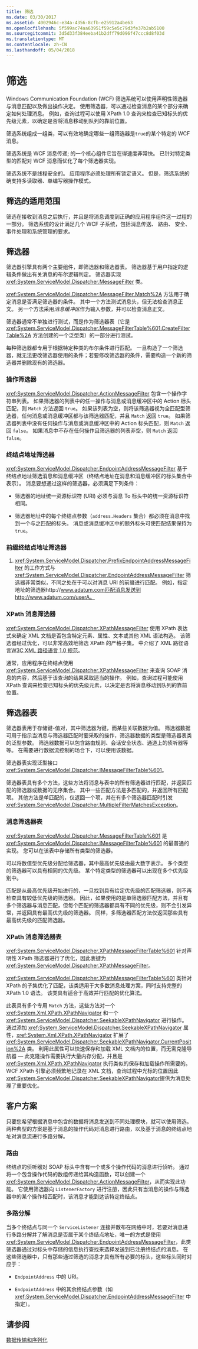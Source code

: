 ```yaml
---
title: 筛选
ms.date: 03/30/2017
ms.assetid: 4002946c-e34a-4356-8cfb-e25912a4be63
ms.openlocfilehash: 5f599ac74aa63951f59c5e5c79d3fe37b2ab5100
ms.sourcegitcommit: 3d5d33f384eeba41b2dff79d096f47ccc8d8f03d
ms.translationtype: MT
ms.contentlocale: zh-CN
ms.lasthandoff: 05/04/2018
---
```

# <a name="filtering"></a>筛选
Windows Communication Foundation (WCF) 筛选系统可以使用声明性筛选器与消息匹配以及做出操作决定。 使用筛选器，可以通过检查消息的某个部分来确定如何处理消息。 例如，查询过程可以使用 XPath 1.0 查询来检查已知标头的优先级元素，以确定是否将消息移动到队列的靠前位置。  
  
 筛选系统组成一组类，可以有效地确定哪些一组筛选器是`true`的某个特定的 WCF 消息。  
  
 筛选系统是 WCF 消息传递; 的一个核心组件它旨在得速度非常快。 已针对特定类型的匹配对 WCF 消息而优化了每个筛选器实现。  
  
 筛选系统不是线程安全的。 应用程序必须处理所有锁定语义。 但是，筛选系统的确支持多读取器、单编写器操作模式。  
  
## <a name="where-filtering-fits"></a>筛选的适用范围  
 筛选在接收到消息之后执行，并且是将消息调度到正确的应用程序组件这一过程的一部分。 筛选系统的设计满足几个 WCF 子系统，包括消息传送、 路由、 安全、 事件处理和系统管理的要求。  
  
## <a name="filters"></a>筛选器  
 筛选器引擎具有两个主要组件，即筛选器和筛选器表。 筛选器基于用户指定的逻辑条件做出有关消息的布尔逻辑判定。 筛选器实现 <xref:System.ServiceModel.Dispatcher.MessageFilter> 类。  
  
 <xref:System.ServiceModel.Dispatcher.MessageFilter.Match%2A> 方法用于确定消息是否满足筛选器的条件。 其中一个方法测试消息头，但无法检查消息正文。 另一个方法采用*消息缓冲区*作为输入参数，并可以检查消息正文。  
  
 筛选器通常不单独进行测试，而是作为筛选器表（它是 <xref:System.ServiceModel.Dispatcher.MessageFilterTable%601.CreateFilterTable%2A> 方法创建的一个泛型类）的一部分进行测试。  
  
 每种筛选器都专用于根据特定种类的布尔条件进行匹配。 一旦构造了一个筛选器，就无法更改筛选器使用的条件；若要修改筛选器的条件，需要构造一个新的筛选器并删除现有的筛选器。  
  
### <a name="action-filters"></a>操作筛选器  
 <xref:System.ServiceModel.Dispatcher.ActionMessageFilter> 包含一个操作字符串列表。 如果筛选器的列表中的任一操作与消息或消息缓冲区中的 Action 标头匹配，则 `Match` 方法返回 `true`。 如果该列表为空，则将该筛选器视为全匹配型筛选器，任何消息或消息缓冲区都与该筛选器匹配，并且 `Match` 返回 `true`。 如果筛选器列表中没有任何操作与消息或消息缓冲区中的 Action 标头匹配，则 `Match` 返回 `false`。 如果消息中不存在任何操作且筛选器的列表非空，则 `Match` 返回 `false`。  
  
### <a name="endpoint-address-filters"></a>终结点地址筛选器  
 <xref:System.ServiceModel.Dispatcher.EndpointAddressMessageFilter> 基于终结点地址筛选消息和消息缓冲区（终结点地址在消息和消息缓冲区的标头集合中表示）。 消息要想通过这样的筛选器，必须满足下列条件：  
  
-   筛选器的地址统一资源标识符 (URI) 必须与消息 To 标头中的统一资源标识符相同。  
  
-   筛选器地址中的每个终结点参数（`address.Headers` 集合）都必须在消息中找到一个与之匹配的标头。 消息或消息缓冲区中的额外标头可使匹配结果保持为 `true`。  
  
### <a name="prefix-endpoint-address-filters"></a>前缀终结点地址筛选器  
  
1.  <xref:System.ServiceModel.Dispatcher.PrefixEndpointAddressMessageFilter> 的工作方式与 <xref:System.ServiceModel.Dispatcher.EndpointAddressMessageFilter> 筛选器非常类似，不同之处在于可以对消息 URI 的前缀进行匹配。 例如，指定地址的筛选器http://www.adatum.com匹配消息发送到http://www.adatum.com/userA。  
  
### <a name="xpath-message-filters"></a>XPath 消息筛选器  
 <xref:System.ServiceModel.Dispatcher.XPathMessageFilter> 使用 XPath 表达式来确定 XML 文档是否包含特定元素、属性、文本或其他 XML 语法构造。 该筛选器经过优化，可以非常高效地筛选 XPath 的严格子集。 中介绍了 XML 路径语言[W3C XML 路径语言 1.0 规范](http://go.microsoft.com/fwlink/?LinkId=94779)。  
  
 通常，应用程序在终结点使用 <xref:System.ServiceModel.Dispatcher.XPathMessageFilter> 来查询 SOAP 消息的内容，然后基于该查询的结果采取适当的操作。 例如，查询过程可能使用 XPath 查询来检查已知标头的优先级元素，以决定是否将消息移动到队列的靠前位置。  
  
## <a name="filter-tables"></a>筛选器表  
 筛选器表用于存储键-值对，其中筛选器为键，而某些关联数据为值。 筛选器数据可用于指示当消息与筛选器匹配时要采取的操作，筛选器数据的类型是筛选器表类的泛型参数。 筛选器数据可以包含路由规则、会话安全状态、通道上的侦听器等等。 在需要进行数据流控制的场合下，可以使用该数据。  
  
 筛选器表实现泛型接口 <xref:System.ServiceModel.Dispatcher.IMessageFilterTable%601>。  
  
 筛选器表具有多个方法，这些方法将消息与表中的所有筛选器进行匹配，并返回匹配的筛选器或数据的无序集合。 其中一些匹配方法是多匹配的，并返回所有匹配项。 其他方法是单匹配的，仅返回一个项，并在有多个筛选器匹配时引发 <xref:System.ServiceModel.Dispatcher.MultipleFilterMatchesException>。  
  
### <a name="message-filter-table"></a>消息筛选器表  
 <xref:System.ServiceModel.Dispatcher.MessageFilterTable%601> 是 <xref:System.ServiceModel.Dispatcher.IMessageFilterTable%601> 的最普通的实现。 您可以在该表中存储所有类型的筛选器。  
  
 可以将数值型优先级分配给筛选器，其中最高优先级由最大数字表示。 多个类型的筛选器可以具有相同的优先级。 某个特定类型的筛选器可以出现在多个优先级别中。  
  
 匹配是从最高优先级开始进行的，一旦找到具有给定优先级的匹配筛选器，则不再检查具有较低优先级的筛选器。 因此，如果使用的是单筛选器匹配方法，并且有多个筛选器与消息匹配，但每个匹配的筛选器都具有不同的优先级，则不会引发异常，并返回具有最高优先级的筛选器。 同样，多筛选器匹配方法仅返回那些具有最高优先级的匹配筛选器。  
  
### <a name="xpath-message-filter-table"></a>XPath 消息筛选器表  
 <xref:System.ServiceModel.Dispatcher.XPathMessageFilterTable%601> 针对声明性 XPath 筛选器进行了优化，因此表键为 <xref:System.ServiceModel.Dispatcher.XPathMessageFilter>。  
  
 <xref:System.ServiceModel.Dispatcher.XPathMessageFilterTable%601> 类针对 XPath 的子集优化了匹配，该类适用于大多数消息处理方案，同时支持完整的 XPath 1.0 语法。 该类具有适合于高效并行匹配的优化算法。  
  
 此表具有多个专用 `Match` 方法，这些方法对一个 <xref:System.Xml.XPath.XPathNavigator> 和一个 <xref:System.ServiceModel.Dispatcher.SeekableXPathNavigator> 进行操作。 通过添加 <xref:System.ServiceModel.Dispatcher.SeekableXPathNavigator> 属性，<xref:System.Xml.XPath.XPathNavigator> 扩展了 <xref:System.ServiceModel.Dispatcher.SeekableXPathNavigator.CurrentPosition%2A> 类。 利用此属性可以快速保存和加载 XML 文档内的位置，而无需克隆导航器 — 此克隆操作需要执行大量内存分配，并且是 <xref:System.Xml.XPath.XPathNavigator> 执行类似的保存和加载操作所需要的。 WCF XPath 引擎必须频繁地记录在 XML 文档，查询过程中光标的位置因此<xref:System.ServiceModel.Dispatcher.SeekableXPathNavigator>提供为消息处理了重要优化。  
  
## <a name="customer-scenarios"></a>客户方案  
 只要您希望根据消息中包含的数据将消息发送到不同处理模块，就可以使用筛选。 两种典型的方案是基于消息的操作代码对消息进行路由，以及基于消息的终结点地址对消息流进行多路分解。  
  
### <a name="routing"></a>路由  
 终结点的侦听器对 SOAP 标头中含有一个或多个操作代码的消息进行侦听。 通过将一个包含操作代码的数组传递给其构造函数，可以创建一个 <xref:System.ServiceModel.Dispatcher.ActionMessageFilter>，从而实现此功能。 它使用筛选器向 `ListenerFactory` 进行注册，因此只有当消息的操作与筛选器中的某个操作相匹配时，该消息才能到达该特定终结点。  
  
### <a name="de-multiplexing"></a>多路分解  
 当多个终结点与同一个 `ServiceListener` 连接并散布在网络中时，若要对消息进行多路分解并了解消息是否属于某个终结点地址，唯一的方式是使用 <xref:System.ServiceModel.Dispatcher.EndpointAddressMessageFilter>，此类筛选器通过对标头中存储的信息执行查找来选择发送到已注册终结点的消息。 在这些筛选器中，只有那些通过筛选的消息才具有所有必要的标头，这些标头同时对应于：  
  
-   `EndpointAddress` 中的 URI。  
  
-   `EndpointAddress` 中的其余终结点参数（如 <xref:System.ServiceModel.Dispatcher.EndpointAddressMessageFilter> 中指定）。  
  
## <a name="see-also"></a>请参阅  
 [数据传输和序列化](../../../../docs/framework/wcf/feature-details/data-transfer-and-serialization.md)
